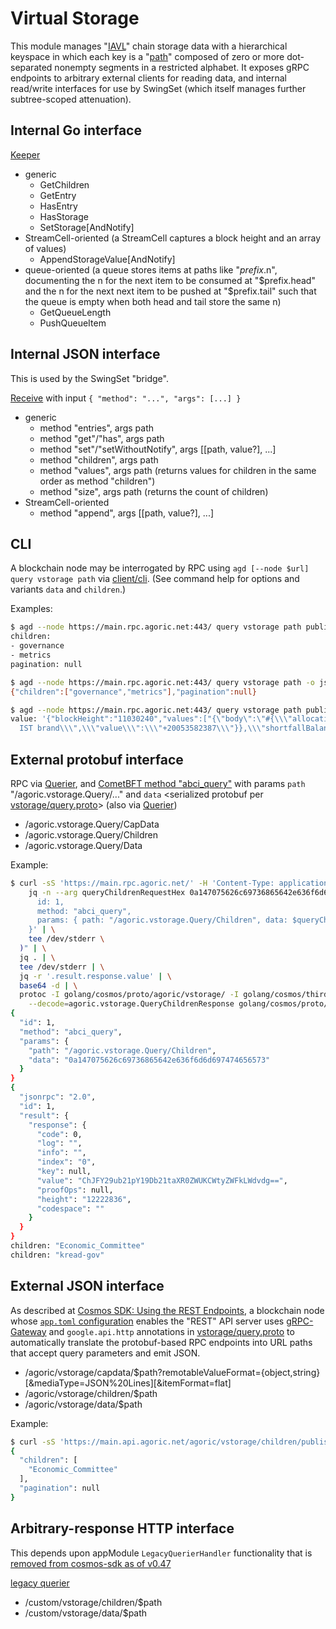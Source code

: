 # Virtual Storage

This module manages "[IAVL](https://github.com/cosmos/iavl)" chain storage data with a hierarchical keyspace in which each key is a "[path](./types/path_keys.go)" composed of zero or more dot-separated nonempty segments in a restricted alphabet. It exposes gRPC endpoints to arbitrary external clients for reading data, and internal read/write interfaces for use by SwingSet (which itself manages further subtree-scoped attenuation).

## Internal Go interface

[Keeper](./keeper/keeper.go)
* generic
  * GetChildren
  * GetEntry
  * HasEntry
  * HasStorage
  * SetStorage[AndNotify]
* StreamCell-oriented (a StreamCell captures a block height and an array of values)
  * AppendStorageValue[AndNotify]
* queue-oriented (a queue stores items at paths like "$prefix.$n", documenting
  the n for the next item to be consumed at "$prefix.head" and the n for the next
  next item to be pushed at "$prefix.tail" such that the queue is empty when both
  head and tail store the same n)
  * GetQueueLength
  * PushQueueItem

## Internal JSON interface

This is used by the SwingSet "bridge".

[Receive](./vstorage.go) with input `{ "method": "...", "args": [...] }`
* generic
  * method "entries", args path
  * method "get"/"has", args path
  * method "set"/"setWithoutNotify", args [[path, value?], ...]
  * method "children", args path
  * method "values", args path (returns values for children in the same order as method "children")
  * method "size", args path (returns the count of children)
* StreamCell-oriented
  * method "append", args [[path, value?], ...]
 
## CLI

A blockchain node may be interrogated by RPC using `agd [--node $url] query vstorage path` via [client/cli](./client/cli/query.go). (See command help for options and variants `data` and `children`.)

Examples:
```sh
$ agd --node https://main.rpc.agoric.net:443/ query vstorage path published.reserve.
children:
- governance
- metrics
pagination: null

$ agd --node https://main.rpc.agoric.net:443/ query vstorage path -o json published.reserve.
{"children":["governance","metrics"],"pagination":null}

$ agd --node https://main.rpc.agoric.net:443/ query vstorage path published.reserve.metrics
value: '{"blockHeight":"11030240","values":["{\"body\":\"#{\\\"allocations\\\":{\\\"Fee\\\":{\\\"brand\\\":\\\"$0.Alleged:
  IST brand\\\",\\\"value\\\":\\\"+20053582387\\\"}},\\\"shortfallBalance\\\":{\\\"brand\\\":\\\"$0\\\",\\\"value\\\":\\\"+0\\\"},\\\"totalFeeBurned\\\":{\\\"brand\\\":\\\"$0\\\",\\\"value\\\":\\\"+0\\\"},\\\"totalFeeMinted\\\":{\\\"brand\\\":\\\"$0\\\",\\\"value\\\":\\\"+0\\\"}}\",\"slots\":[\"board0257\"]}"]}'
```

## External protobuf interface

RPC via [Querier](./keeper/grpc_query.go),
and [CometBFT method "abci_query"](https://docs.cometbft.com/main/rpc/#/ABCI/abci_query)
with params `path` "/agoric.vstorage.Query/..."
and `data` \<serialized protobuf per [vstorage/query.proto](../../proto/agoric/vstorage/query.proto)>
(also via [Querier](./keeper/grpc_query.go))
* /agoric.vstorage.Query/CapData
* /agoric.vstorage.Query/Children
* /agoric.vstorage.Query/Data

Example:
```sh
$ curl -sS 'https://main.rpc.agoric.net/' -H 'Content-Type: application/json' -X POST --data "$(
    jq -n --arg queryChildrenRequestHex 0a147075626c69736865642e636f6d6d697474656573 '{
      id: 1,
      method: "abci_query",
      params: { path: "/agoric.vstorage.Query/Children", data: $queryChildrenRequestHex }
    }' | \
    tee /dev/stderr \
  )" | \
  jq . | \
  tee /dev/stderr | \
  jq -r '.result.response.value' | \
  base64 -d | \
  protoc -I golang/cosmos/proto/agoric/vstorage/ -I golang/cosmos/third_party/proto/ \
    --decode=agoric.vstorage.QueryChildrenResponse golang/cosmos/proto/agoric/vstorage/query.proto 
{
  "id": 1,
  "method": "abci_query",
  "params": {
    "path": "/agoric.vstorage.Query/Children",
    "data": "0a147075626c69736865642e636f6d6d697474656573"
  }
}
{
  "jsonrpc": "2.0",
  "id": 1,
  "result": {
    "response": {
      "code": 0,
      "log": "",
      "info": "",
      "index": "0",
      "key": null,
      "value": "ChJFY29ub21pY19Db21taXR0ZWUKCWtyZWFkLWdvdg==",
      "proofOps": null,
      "height": "12222836",
      "codespace": ""
    }
  }
}
children: "Economic_Committee"
children: "kread-gov"
```

## External JSON interface

As described at [Cosmos SDK: Using the REST Endpoints](https://docs.cosmos.network/main/run-node/interact-node#using-the-rest-endpoints), a blockchain node whose [`app.toml` configuration](https://docs.cosmos.network/main/run-node/run-node#configuring-the-node-using-apptoml-and-configtoml) enables the "REST" API server uses [gRPC-Gateway](https://grpc-ecosystem.github.io/grpc-gateway/) and `google.api.http` annotations in [vstorage/query.proto](../../proto/agoric/vstorage/query.proto) to automatically translate the protobuf-based RPC endpoints into URL paths that accept query parameters and emit JSON.
* /agoric/vstorage/capdata/$path?remotableValueFormat={object,string}[&mediaType=JSON%20Lines][&itemFormat=flat]
* /agoric/vstorage/children/$path
* /agoric/vstorage/data/$path

Example:
```sh
$ curl -sS 'https://main.api.agoric.net/agoric/vstorage/children/published.committees'
{
  "children": [
    "Economic_Committee"
  ],
  "pagination": null
}
```

## Arbitrary-response HTTP interface

This depends upon appModule `LegacyQuerierHandler` functionality that is [removed from cosmos-sdk as of v0.47](https://github.com/cosmos/cosmos-sdk/blob/fa4d87ef7e6d87aaccc94c337ffd2fe90fcb7a9d/CHANGELOG.md#api-breaking-changes-3)

[legacy querier](./keeper/querier.go)
* /custom/vstorage/children/$path
* /custom/vstorage/data/$path
